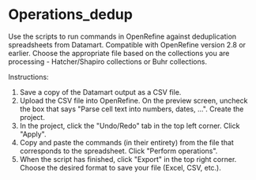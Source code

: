 # Operations_dedup

Use the scripts to run commands in OpenRefine against deduplication spreadsheets from Datamart. Compatible with OpenRefine version 2.8 or earlier.
Choose the appropriate file based on the collections you are processing - Hatcher/Shapiro collections or Buhr collections.

Instructions:

1. Save a copy of the Datamart output as a CSV file.
2. Upload the CSV file into OpenRefine. On the preview screen, uncheck the box that says "Parse cell text into numbers, dates, ...". Create the project.
3. In the project, click the "Undo/Redo" tab in the top left corner.  Click "Apply".
4. Copy and paste the commands (in their entirety) from the file that corresponds to the spreadsheet. Click "Perform operations".
5. When the script has finished, click "Export" in the top right corner. Choose the desired format to save your file (Excel, CSV, etc.).
